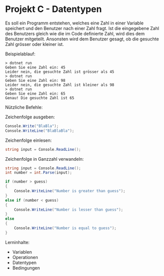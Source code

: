 # Projekt C - Datentypen

Es soll ein Programm entstehen, welches eine Zahl in einer Variable speichert und den Benutzer nach einer Zahl fragt. Ist die eingegebene Zahl des Benutzers gleich wie die im Code definierte Zahl, wird dies dem Benutzer mitgeteilt. Ansonsten wird dem Benutzer gesagt, ob die gesuchte Zahl grösser oder kleiner ist.

Beispielablauf:
```
> dotnet run 
Geben Sie eine Zahl ein: 45
Leider nein, die gesuchte Zahl ist grösser als 45
> dotnet run 
Geben Sie eine Zahl ein: 98
Leider nein, die gesuchte Zahl ist kleiner als 98
> dotnet run 
Geben Sie eine Zahl ein: 65
Genau! Die gesuchte Zahl ist 65
```

Nützliche Befehle:

Zeichenfolge ausgeben:

```csharp
Console.Write("BlaBla");
Console.WriteLine("BlaBlaBla");
```

Zeichenfolge einlesen:
```csharp
string input = Console.ReadLine();
```

Zeichenfolge in Ganzzahl verwandeln:
```csharp
string input = Console.ReadLine();
int number = int.Parse(input);
```


```csharp
if (number > guess)
{
    Console.WriteLine("Number is greater than guess");
} 
else if (number < guess)
{
    Console.WriteLine("Number is lesser than guess");
}
else
{
    Console.WriteLine("Number is equal to guess");
}
```

Lerninhalte:
- Variablen
- Operationen
- Datentypen
- Bedingungen